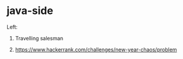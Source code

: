 # java-side

Left:
1) Travelling salesman

2) https://www.hackerrank.com/challenges/new-year-chaos/problem
